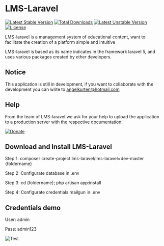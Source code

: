 # LMS-Laravel
[![Latest Stable Version](https://poser.pugx.org/lms-laravel/lms-laravel/v/stable)](https://packagist.org/packages/lms-laravel/lms-laravel)
[![Total Downloads](https://poser.pugx.org/lms-laravel/lms-laravel/downloads)](https://packagist.org/packages/lms-laravel/lms-laravel) 
[![Latest Unstable Version](https://poser.pugx.org/lms-laravel/lms-laravel/v/unstable)](https://packagist.org/packages/lms-laravel/lms-laravel) 
[![License](https://poser.pugx.org/lms-laravel/lms-laravel/license)](https://packagist.org/packages/lms-laravel/lms-laravel) 

LMS-laravel is a management system of educational content, want to facilitate the creation of a platform simple and intuitive

LMS-laravel is based as its name indicates in the framework laravel 5, and uses various packages created by other developers.

Notice
-------------
This application is still in development, if you want to collaborate with the development you can write to angelkurten@hotmail.com

Help
-------------
From the team of LMS-laravel we ask for your help to upload the application to a production server with the respective documentation.

[![Donate](https://www.paypalobjects.com/en_US/i/btn/btn_donate_SM.gif)](https://www.paypal.com/cgi-bin/webscr?cmd=_donations&business=EZKSWXJJMY4FY&lc=US&item_name=LMS-Laravel%20%2d%20Donations&currency_code=USD&bn=PP%2dDonationsBF%3abtn_donate_SM%2egif%3aNonHosted)

Download and Install LMS-Laravel
-------------
Step 1: composer create-project lms-laravel/lms-laravel=dev-master {foldername}

Step 2: Configurate database in .env

Step 3: cd {foldername}; php artisan app:install

Step 4: Configurate credentials mailgun in .env

Credentials demo
-------------

User: admin 

Pass: admin123


![Test](http://i.imgur.com/JXj5WA3.png)
